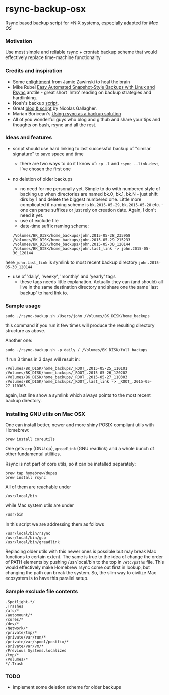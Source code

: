# rsync-backup-osx

Rsync based backup script for \*NIX systems, especially adapted for *Mac OS*

### Motivation

Use most simple and reliable rsync + crontab backup scheme that would effectively replace time-machine functionality

### Credits and inspiration

+ Some [enlightment](http://www.jwz.org/blog/2007/09/psa-backups/) from Jamie Zawinski to heal the brain
+ Mike Rubel [Easy Automated Snapshot-Style Backups with Linux and Rsync](http://www.mikerubel.org/computers/rsync_snapshots/) arctile - great short 'Intro' reading on backup strategies and hardlinking.
+ Noah's backup [script](http://www.noah.org/wiki/Rsync_backup).
+ Great [blog & script](http://nicolasgallagher.com/mac-osx-bootable-backup-drive-with-rsync) by Nicolas Gallagher.
+ Marian Boricean's [Using rsync as a backup solution](http://dantux.com/weblog/2009/03/23/using-rsync-as-a-backup-solution/)
+ All of you wonderful guys who blog and github and share your tips and thoughts on bash, rsync and all the rest.

### Ideas and features

- script should use hard linking to last successful backup of "similar signature" to save space and time
  - there are two ways to do it I know of: ```cp -l``` and ```rsync --link-dest```, I've chosen the first one
- no deletion of older backups
  - no need for me personally yet. Simple to do with numbered style of backing up when directories are named bk.0, bk.1, bk.N - just shift dirs by 1 and delete the biggest numbered one.
  Little more complicated if naming scheme is ```bk.2015-05-29```, ```bk.2015-05-28``` etc. - one can parse suffixes or just rely on creation date. Again, I don't need it yet.
  - use of exclude file
  - date-time suffix naming scheme:

  ```
  /Volumes/BK_DISK/home_backups/john.2015-05-28_235958
  /Volumes/BK_DISK/home_backups/john.2015-05-29_215233
  /Volumes/BK_DISK/home_backups/john.2015-05-30_120144
  /Volumes/BK_DISK/home_backups/john.last_link -> john.2015-05-30_120144
  ```

here ```john.last_link``` is symlink to most recent backup directory ```john.2015-05-30_120144```

  - use of 'daily', 'weeky', 'monthly' and 'yearly' tags
    - these tags needs little explanation. Actually they can (and should) all live in the same destination directory and share one the same 'last backup' to hard link to.

### Sample usage

```
sudo ./rsync-backup.sh /Users/john /Volumes/BK_DISK/home_backups
```
this command if you run it few times will produce the resulting directory structure as above.

Another one:
```
sudo ./rsync-backup.sh -p daily / /Volumes/BK_DISK/full_backups
```
if run 3 times in 3 days will result in:

  ```
  /Volumes/BK_DISK/home_backups/_ROOT_.2015-05-25_110101
  /Volumes/BK_DISK/home_backups/_ROOT_.2015-05-26_120202
  /Volumes/BK_DISK/home_backups/_ROOT_.2015-05-27_110303
  /Volumes/BK_DISK/home_backups/_ROOT_.last_link -> _ROOT_.2015-05-27_110303
  ```
again, last line show a symlink which always points to the most recent backup directory.

### Installing GNU utils on Mac OSX

One can install better, newer and more shiny POSIX compliant utils with Homebrew:

```
brew install coreutils
```
One gets ```gcp``` (GNU cp), ```greadlink``` (GNU readlink) and a whole bunch of other fundamental utilities.

Rsync is not part of core utils, so it can be installed separately:
```
brew tap homebrew/dupes
brew install rsync
```
All of them are reachable under
```
/usr/local/bin
```
while Mac system utils are under
```
/usr/bin
```

In this script we are addressing them as follows
```
/usr/local/bin/rsync
/usr/local/bin/gcp
/usr/local/bin/greadlink
```
Replacing older utils with this newer ones is possible but may break Mac functions to certain extent. The same is true to the idea of change the order of PATH elements by pushing /usr/local/bin to the top in ```/etc/paths``` file. This would effectively make Homebrew rsync come out first in lookup, but changing the path can break the system. So, the slim way to civilize Mac ecosystem is to have this parallel setup.


### Sample exclude file contents

```
.Spotlight-*/
.Trashes
/afs/*
/automount/*
/cores/*
/dev/*
/Network/*
/private/tmp/*
/private/var/run/*
/private/var/spool/postfix/*
/private/var/vm/*
/Previous Systems.localized
/tmp/*
/Volumes/*
*/.Trash
```

### TODO
- implement some deletion scheme for older backups
